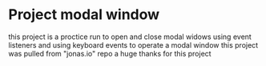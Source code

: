 # Project modal window

this project is a proctice run to open and close modal widows using event listeners
and using keyboard events to operate a modal window
this project was pulled from "jonas.io" repo 
a huge thanks for this project